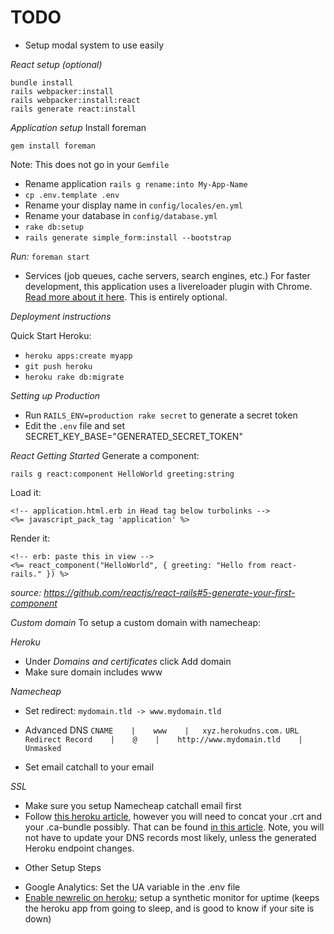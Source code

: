 # TODO
- Setup modal system to use easily

*React setup (optional)*
```
bundle install
rails webpacker:install
rails webpacker:install:react
rails generate react:install
```

*Application setup*
Install foreman

`gem install foreman`

Note: This does not go in your `Gemfile`

* Rename application
  `rails g rename:into My-App-Name`
* `cp .env.template .env`
* Rename your display name in `config/locales/en.yml`
* Rename your database in `config/database.yml`
* `rake db:setup`
* `rails generate simple_form:install --bootstrap`



*Run:*
`foreman start`

* Services (job queues, cache servers, search engines, etc.)
For faster development, this application uses a livereloader plugin with Chrome. [Read more about it here](https://github.com/guard/guard-livereload). This is entirely optional.

*Deployment instructions*

Quick Start Heroku:

* `heroku apps:create myapp`
* `git push heroku`
* `heroku rake db:migrate`

*Setting up Production*

- Run `RAILS_ENV=production rake secret` to generate a secret token
- Edit the `.env` file and set SECRET_KEY_BASE="GENERATED_SECRET_TOKEN"

*React Getting Started*
Generate a component:

`rails g react:component HelloWorld greeting:string`

Load it:
```
<!-- application.html.erb in Head tag below turbolinks -->
<%= javascript_pack_tag 'application' %>
```

Render it:

```
<!-- erb: paste this in view -->
<%= react_component("HelloWorld", { greeting: "Hello from react-rails." }) %>
```

_source: https://github.com/reactjs/react-rails#5-generate-your-first-component_

*Custom domain*
To setup a custom domain with namecheap:

*Heroku*
- Under _Domains and certificates_ click Add domain
- Make sure domain includes www

*Namecheap*
- Set redirect:
`mydomain.tld -> www.mydomain.tld`

- Advanced DNS
`CNAME    |    www    |   xyz.herokudns.com.`
`URL Redirect Record    |    @    |    http://www.mydomain.tld    |   Unmasked`

- Set email catchall to your email

*SSL*
- Make sure you setup Namecheap catchall email first
- Follow [this heroku article](https://devcenter.heroku.com/articles/ssl-endpoint), however you will need to concat your .crt and your .ca-bundle possibly. That can be found [in this article](https://www.namecheap.com/support/knowledgebase/article.aspx/9756/33/installing-a-ssl-certificate-on-heroku-paid-ssl-endpoint). Note, you will not have to update your DNS records most likely, unless the generated Heroku endpoint changes.


* Other Setup Steps

- Google Analytics: Set the UA variable in the .env file
- [Enable newrelic on heroku](https://elements.heroku.com/addons/newrelic); setup a synthetic monitor for uptime (keeps the heroku app from going to sleep, and is good to know if your site is down)
